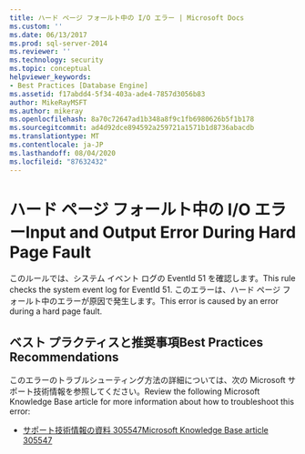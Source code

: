```yaml
---
title: ハード ページ フォールト中の I/O エラー | Microsoft Docs
ms.custom: ''
ms.date: 06/13/2017
ms.prod: sql-server-2014
ms.reviewer: ''
ms.technology: security
ms.topic: conceptual
helpviewer_keywords:
- Best Practices [Database Engine]
ms.assetid: f17abdd4-5f34-403a-ade4-7857d3056b83
author: MikeRayMSFT
ms.author: mikeray
ms.openlocfilehash: 8a70c72647ad1b348a8f9c1fb6980626b5f1b178
ms.sourcegitcommit: ad4d92dce894592a259721a1571b1d8736abacdb
ms.translationtype: MT
ms.contentlocale: ja-JP
ms.lasthandoff: 08/04/2020
ms.locfileid: "87632432"
---
```

# <a name="input-and-output-error-during-hard-page-fault"></a><span data-ttu-id="ed518-102">ハード ページ フォールト中の I/O エラー</span><span class="sxs-lookup"><span data-stu-id="ed518-102">Input and Output Error During Hard Page Fault</span></span>
  <span data-ttu-id="ed518-103">このルールでは、システム イベント ログの EventId 51 を確認します。</span><span class="sxs-lookup"><span data-stu-id="ed518-103">This rule checks the system event log for EventId 51.</span></span> <span data-ttu-id="ed518-104">このエラーは、ハード ページ フォールト中のエラーが原因で発生します。</span><span class="sxs-lookup"><span data-stu-id="ed518-104">This error is caused by an error during a hard page fault.</span></span>  
  
## <a name="best-practices-recommendations"></a><span data-ttu-id="ed518-105">ベスト プラクティスと推奨事項</span><span class="sxs-lookup"><span data-stu-id="ed518-105">Best Practices Recommendations</span></span>  
 <span data-ttu-id="ed518-106">このエラーのトラブルシューティング方法の詳細については、次の Microsoft サポート技術情報を参照してください。</span><span class="sxs-lookup"><span data-stu-id="ed518-106">Review the following Microsoft Knowledge Base article for more information about how to troubleshoot this error:</span></span>  
  
-   [<span data-ttu-id="ed518-107">サポート技術情報の資料 305547</span><span class="sxs-lookup"><span data-stu-id="ed518-107">Microsoft Knowledge Base article 305547</span></span>](https://go.microsoft.com/fwlink/?linkid=117748)  
  
  
